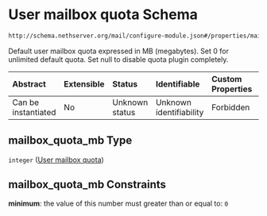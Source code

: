 # User mailbox quota Schema

```txt
http://schema.nethserver.org/mail/configure-module.json#/properties/mailbox_quota_mb
```

Default user mailbox quota expressed in MB (megabytes). Set 0 for unlimited default quota. Set null to disable quota plugin completely.

| Abstract            | Extensible | Status         | Identifiable            | Custom Properties | Additional Properties | Access Restrictions | Defined In                                                                   |
| :------------------ | :--------- | :------------- | :---------------------- | :---------------- | :-------------------- | :------------------ | :--------------------------------------------------------------------------- |
| Can be instantiated | No         | Unknown status | Unknown identifiability | Forbidden         | Allowed               | none                | [configure-module.json\*](mail/configure-module.json "open original schema") |

## mailbox\_quota\_mb Type

`integer` ([User mailbox quota](configure-module-properties-user-mailbox-quota.md))

## mailbox\_quota\_mb Constraints

**minimum**: the value of this number must greater than or equal to: `0`
